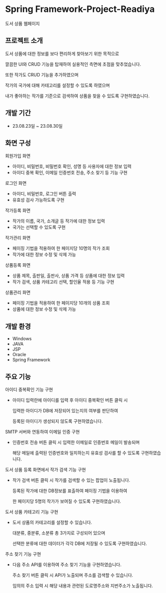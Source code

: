 # Spring Framework-Project-Readiya

도서 상품 웹페이지


## 프로젝트 소개

도서 상품에 대한 정보를 보다 편리하게 찾아보기 위한 목적으로

깔끔한 UI와 CRUD 기능을 탑재하여 실용적인 측면에 초점을 맞추었습니다.

또한 작가도 CRUD 기능을 추가하였으며

작가의 국가에 대해 카테고리를 설정할 수 있도록 하였으며

내가 좋아하는 작가를 기준으로 검색하여 상품을 찾을 수 있도록 구현하였습니다.


## 개발 기간

- 23.08.23일 ~ 23.08.30일


## 화면 구성

회원가입 화면

 - 아이디, 비밀번호, 비밀번호 확인, 성명 등 사용자에 대한 정보 입력
 - 아이디 중복 확인, 이메일 인증번호 전송, 주소 찾기 등 기능 구현

로그인 화면

- 아이디, 비밀번호, 로그인 버튼 출력
- 유효성 검사 가능하도록 구현

작가등록 화면

- 작가의 이름, 국가, 소개글 등 작가에 대한 정보 입력
- 국가는 선택할 수 있도록 구현

작가관리 화면

- 페이징 기법을 적용하여 한 페이지당 10명의 작가 조회
- 작가에 대한 정보 수정 및 삭제 가능

상품등록 화면

- 상품 제목, 출판일, 출판사, 상품 가격 등 상품에 대한 정보 입력
- 작가 검색, 상품 카테고리 선택, 할인율 적용 등 기능 구현

상품관리 화면

- 페이징 기법을 적용하여 한 페이지당 10개의 상품 조회
- 상품에 대한 정보 수정 및 삭제 가능



## 개발 환경

- Windows
- JAVA
- JSP
- Oracle
- Spring Framework


## 주요 기능

아이디 중복확인 기능 구현

 - 아이디 입력란에 아이디를 입력 후 아이디 중복확인 버튼 클릭 시
   
   입력한 아이디가 DB에 저장되어 있는지의 여부를 판단하여
   
   등록된 아이디가 생성되지 않도록 구현하였습니다.

SMTP 서버와 연동하여 이메일 인증 구현

- 인증번호 전송 버튼 클릭 시 입력한 이메일로 인증번호 메일이 발송되며

  해당 메일에 출력된 인증번호와 일치하는지 유효성 검사를 할 수 있도록 구현하였습니다.

도서 상품 등록 화면에서 작가 검색 기능 구현

- 작가 검색 버튼 클릭 시 작가를 검색할 수 있는 팝업이 노출됩니다.

  등록된 작가에 대한 DB정보를 표출하여 페이징 기법을 이용하여

  한 페이지당 5명의 작가가 보여질 수 있도록 구현하였습니다.

도서 상품 카테고리 기능 구현

- 도서 상품의 카테고리를 설정할 수 있습니다.

  대분류, 중분류, 소분류 총 3가지로 구성되어 있으며

  선택한 분류에 대한 데이터가 각각 DB에 저장될 수 있도록 구현하였습니다.

주소 찾기 기능 구현

- 다음 주소 API를 이용하여 주소 찾기 기능을 구현하였습니다.

  주소 찾기 버튼 클릭 시 API가 노출되며 주소를 검색할 수 있습니다.

  임의의 주소 입력 시 해당 내용과 관련된 도로명주소와 지번주소가 노출됩니다.
